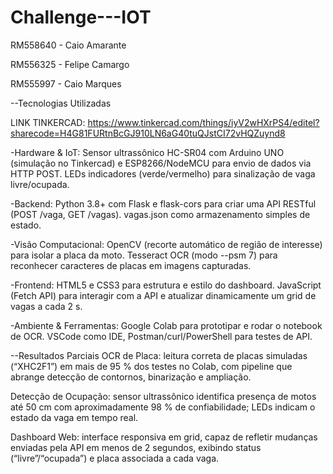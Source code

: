 # Challenge---IOT
RM558640 - Caio Amarante

RM556325 - Felipe Camargo

RM555997 - Caio Marques

--Tecnologias Utilizadas

LINK TINKERCAD: https://www.tinkercad.com/things/iyV2wHXrPS4/editel?sharecode=H4G81FURtnBcGJ910LN6aG40tuQJstCI72vHQZuynd8

-Hardware & IoT:
Sensor ultrassônico HC-SR04 com Arduino UNO (simulação no Tinkercad) e ESP8266/NodeMCU para envio de dados via HTTP POST.
LEDs indicadores (verde/vermelho) para sinalização de vaga livre/ocupada.

-Backend:
Python 3.8+ com Flask e flask-cors para criar uma API RESTful (POST /vaga, GET /vagas).
vagas.json como armazenamento simples de estado.

-Visão Computacional:
OpenCV (recorte automático de região de interesse) para isolar a placa da moto.
Tesseract OCR (modo --psm 7) para reconhecer caracteres de placas em imagens capturadas.

-Frontend:
HTML5 e CSS3 para estrutura e estilo do dashboard.
JavaScript (Fetch API) para interagir com a API e atualizar dinamicamente um grid de vagas a cada 2 s.

-Ambiente & Ferramentas:
Google Colab para prototipar e rodar o notebook de OCR.
VSCode como IDE, Postman/curl/PowerShell para testes de API.

--Resultados Parciais
OCR de Placa: leitura correta de placas simuladas (“XHC2F1”) em mais de 95 % dos testes no Colab, com pipeline que abrange detecção de contornos, binarização e ampliação.

Detecção de Ocupação: sensor ultrassônico identifica presença de motos até 50 cm com aproximadamente 98 % de confiabilidade; LEDs indicam o estado da vaga em tempo real.

Dashboard Web: interface responsiva em grid, capaz de refletir mudanças enviadas pela API em menos de 2 segundos, exibindo status (“livre”/“ocupada”) e placa associada a cada vaga.

